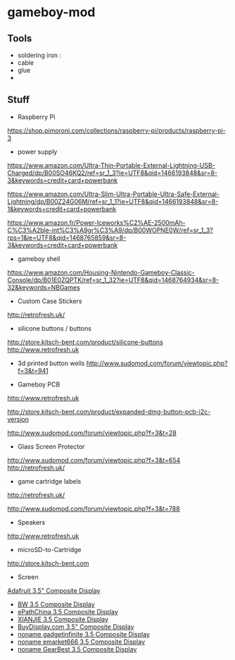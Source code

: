 # gameboy-mod


## Tools

- soldering iron : 
- cable
- glue
- 


## Stuff

- Raspberry Pi 

https://shop.pimoroni.com/collections/raspberry-pi/products/raspberry-pi-3


- power supply

https://www.amazon.com/Ultra-Thin-Portable-External-Lightning-USB-Charged/dp/B00SO46KQ2/ref=sr_1_3?ie=UTF8&qid=1466193848&sr=8-3&keywords=credit+card+powerbank

https://www.amazon.com/Ultra-Slim-Ultra-Portable-Ultra-Safe-External-Lightning/dp/B00Z24G06M/ref=sr_1_1?ie=UTF8&qid=1466193848&sr=8-1&keywords=credit+card+powerbank

https://www.amazon.fr/Power-Iceworks%C2%AE-2500mAh-C%C3%A2ble-int%C3%A9gr%C3%A9/dp/B00WOPNE0W/ref=sr_1_3?rps=1&ie=UTF8&qid=1468765859&sr=8-3&keywords=credit+card+powerbank


- gameboy shell

https://www.amazon.com/Housing-Nintendo-Gameboy-Classic-Console/dp/B01E0ZQPTK/ref=sr_1_32?ie=UTF8&qid=1468764934&sr=8-32&keywords=NBGames

- Custom Case Stickers

http://retrofresh.uk/

- silicone buttons / buttons

http://store.kitsch-bent.com/product/silicone-buttons
 http://www.retrofresh.uk

- 3d printed button wells
http://www.sudomod.com/forum/viewtopic.php?f=3&t=941

- Gameboy PCB

 http://www.retrofresh.uk
 
 http://store.kitsch-bent.com/product/expanded-dmg-button-pcb-i2c-version
 
 http://www.sudomod.com/forum/viewtopic.php?f=3&t=28
 

- Glass Screen Protector

http://www.sudomod.com/forum/viewtopic.php?f=3&t=654
http://retrofresh.uk/

- game cartridge labels

http://retrofresh.uk/

http://www.sudomod.com/forum/viewtopic.php?f=3&t=788

- Speakers

 http://www.retrofresh.uk

- microSD-to-Cartridge

http://store.kitsch-bent.com

- Screen


<a href="/wiki/index.php?title=Adafruit_3.5%22_Composite_Display" title="Adafruit 3.5&quot; Composite Display">Adafruit 3.5" Composite Display</a>


<ul>
<li><a href="/wiki/index.php?title=BW_3.5_Composite_Display" title="BW 3.5 Composite Display">BW 3.5 Composite Display</a></li>
<li><a href="/wiki/index.php?title=EPathChina_3.5_Composite_Display" title="EPathChina 3.5 Composite Display">ePathChina 3.5 Composite Display</a></li>
<li><a href="/wiki/index.php?title=XIANJIE_3.5_Composite_Display" title="XIANJIE 3.5 Composite Display">XIANJIE 3.5 Composite Display</a></li>
<li><a href="/wiki/index.php?title=BuyDisplay.com_3.5%22_Composite_Display" title="BuyDisplay.com 3.5&quot; Composite Display">BuyDisplay.com 3.5" Composite Display</a></li>
<li><a href="/wiki/index.php?title=Noname_gadgetinfinite_3.5_Composite_Display" title="Noname gadgetinfinite 3.5 Composite Display">noname gadgetinfinite 3.5 Composite Display</a></li>
<li><a href="/wiki/index.php?title=Noname_emarket666_3.5_Composite_Display" title="Noname emarket666 3.5 Composite Display">noname emarket666 3.5 Composite Display</a></li>
<li><a href="/wiki/index.php?title=Noname_GearBest_3.5_Composite_Display" title="Noname GearBest 3.5 Composite Display">noname GearBest 3.5 Composite Display</a></li>
</ul>
